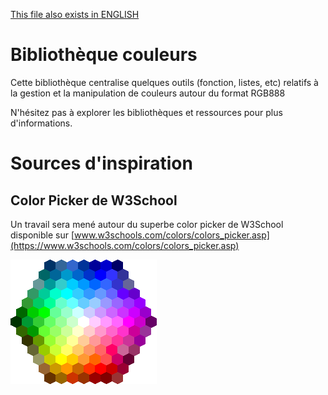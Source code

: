 [This file also exists in ENGLISH](readme_ENG.md)

# Bibliothèque couleurs

Cette bibliothèque centralise quelques outils (fonction, listes, etc) relatifs à la gestion et la manipulation de couleurs autour du format RGB888

N'hésitez pas à explorer les bibliothèques et ressources pour plus d'informations.

# Sources d'inspiration

## Color Picker de W3School

Un travail sera mené autour du superbe color picker de W3School disponible sur [www.w3schools.com/colors/colors_picker.asp](https://www.w3schools.com/colors/colors_picker.asp)

![Hexagonale color picker](docs/_static/colormap_picker.bmp)

